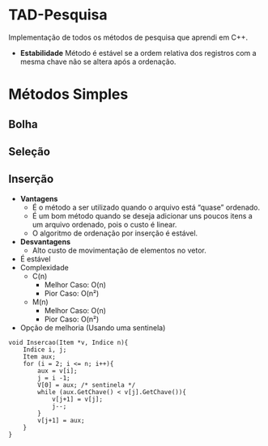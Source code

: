 # TAD-Pesquisa
Implementação de todos os métodos de pesquisa que aprendi em C++.
* **Estabilidade**
Método é estável se a ordem relativa dos registros com a mesma chave não se altera após a ordenação.
# Métodos Simples
## Bolha
## Seleção
## Inserção
* **Vantagens**
    * É o método a ser utilizado quando o arquivo está “quase” ordenado.
    * É um bom método quando se deseja adicionar uns poucos itens a um arquivo ordenado, pois o custo é linear.
    * O algoritmo de ordenação por inserção é estável.
* **Desvantagens**
    * Alto custo de movimentação de elementos no vetor.
* É estável
* Complexidade    
    * C(n)
        * Melhor Caso: O(n)
        * Pior Caso: O(n²)
    * M(n)
        * Melhor Caso: O(n)
        * Pior Caso: O(n²)
* Opção de melhoria (Usando uma sentinela)
```
void Insercao(Item *v, Indice n){
    Indice i, j;
    Item aux;
    for (i = 2; i <= n; i++){
        aux = v[i];
        j = i -1;
        V[0] = aux; /* sentinela */
        while (aux.GetChave() < v[j].GetChave()){
            v[j+1] = v[j];
            j--;
        }
        v[j+1] = aux;
    }
}
```



